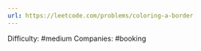 ```yaml
---
url: https://leetcode.com/problems/coloring-a-border
---
```


Difficulty: #medium
Companies: #booking